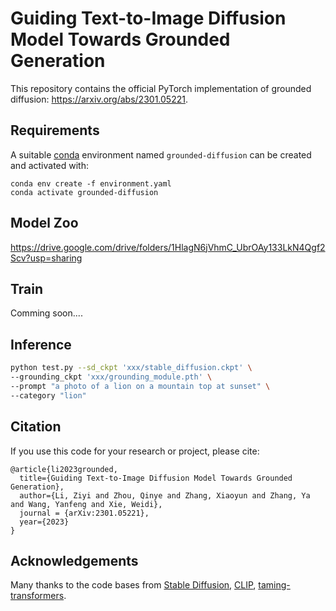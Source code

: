 # Guiding Text-to-Image Diffusion Model Towards Grounded Generation

This repository contains the official PyTorch implementation of grounded diffusion: https://arxiv.org/abs/2301.05221.

## Requirements
A suitable [conda](https://conda.io/) environment named `grounded-diffusion` can be created
and activated with:

```
conda env create -f environment.yaml
conda activate grounded-diffusion
```

## Model Zoo

https://drive.google.com/drive/folders/1HlagN6jVhmC_UbrOAy133LkN4Qgf2Scv?usp=sharing

## Train

Comming soon....

## Inference
```bash
python test.py --sd_ckpt 'xxx/stable_diffusion.ckpt' \
--grounding_ckpt 'xxx/grounding_module.pth' \
--prompt "a photo of a lion on a mountain top at sunset" \
--category "lion"

```
## Citation
If you use this code for your research or project, please cite:

	@article{li2023grounded,
	  title={Guiding Text-to-Image Diffusion Model Towards Grounded Generation},
	  author={Li, Ziyi and Zhou, Qinye and Zhang, Xiaoyun and Zhang, Ya and Wang, Yanfeng and Xie, Weidi},
	  journal = {arXiv:2301.05221},
	  year={2023}
	}
	
## Acknowledgements
Many thanks to the code bases from [Stable Diffusion](https://github.com/CompVis/stable-diffusion), [CLIP](https://github.com/openai/CLIP), [taming-transformers](https://github.com/CompVis/taming-transformers).
